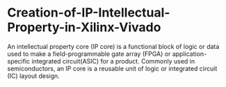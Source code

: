 # Creation-of-IP-Intellectual-Property-in-Xilinx-Vivado
An intellectual property core (IP core) is a functional block of logic or data used to make a field-programmable gate array (FPGA) or application-specific integrated circuit(ASIC) for a product. Commonly used in semiconductors, an IP core is a reusable unit of logic or integrated circuit (IC) layout design.
